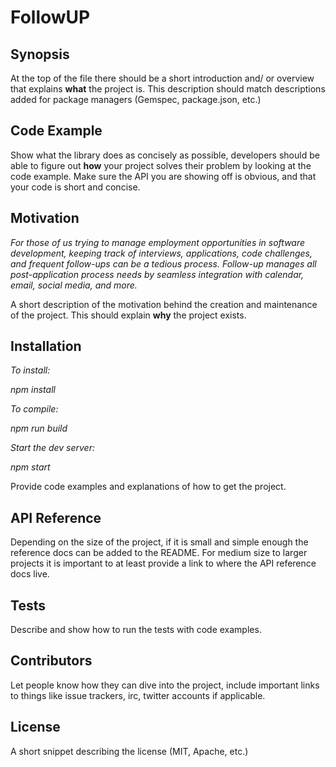 # FollowUP

## Synopsis

At the top of the file there should be a short introduction and/ or overview that explains **what** the project is. This description should match descriptions added for package managers (Gemspec, package.json, etc.)

## Code Example

Show what the library does as concisely as possible, developers should be able to figure out **how** your project solves their problem by looking at the code example. Make sure the API you are showing off is obvious, and that your code is short and concise.

## Motivation

_For those of us trying to manage employment opportunities in software development, keeping track of interviews, applications, code challenges, and frequent follow-ups can be a tedious process. Follow-up manages all post-application process needs by seamless integration with calendar, email, social media, and more._

A short description of the motivation behind the creation and maintenance of the project. This should explain **why** the project exists.

## Installation

*_To install:_*

_npm install_

*_To compile:_*

_npm run build_

*_Start the dev server:_*

_npm start_

Provide code examples and explanations of how to get the project.

## API Reference

Depending on the size of the project, if it is small and simple enough the reference docs can be added to the README. For medium size to larger projects it is important to at least provide a link to where the API reference docs live.

## Tests

Describe and show how to run the tests with code examples.

## Contributors

Let people know how they can dive into the project, include important links to things like issue trackers, irc, twitter accounts if applicable.

## License

A short snippet describing the license (MIT, Apache, etc.)